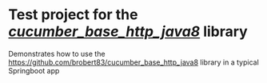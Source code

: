 # Test project for the *[cucumber_base_http_java8](https://github.com/brobert83/cucumber_base_http_java8)* library

Demonstrates how to use the https://github.com/brobert83/cucumber_base_http_java8 library in a typical Springboot app